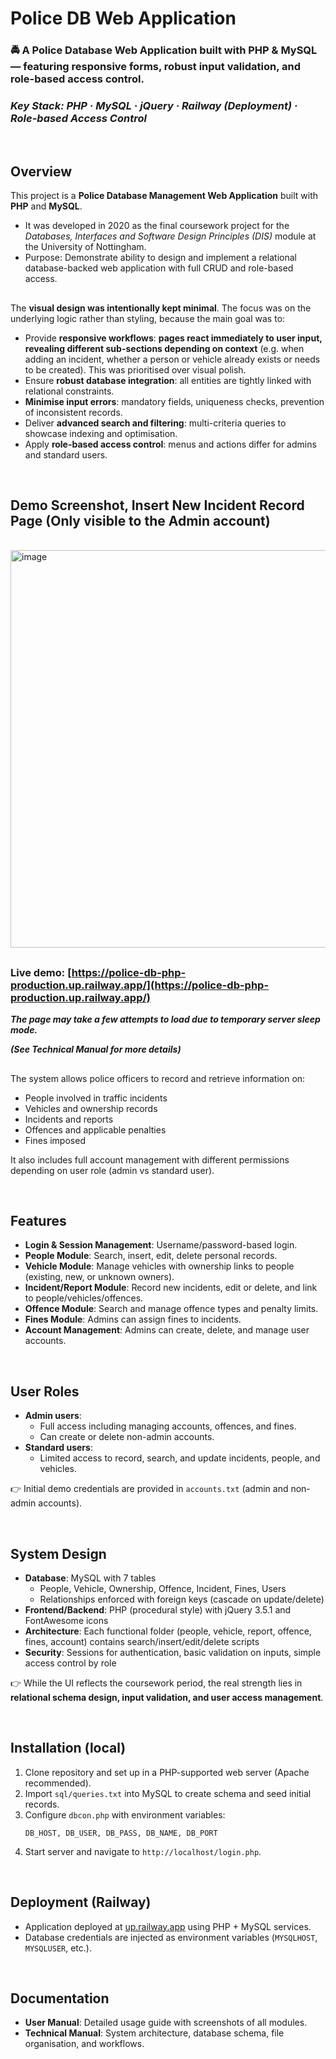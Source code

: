 # Police DB Web Application

### 🚔 A Police Database Web Application built with PHP & MySQL — featuring responsive forms, robust input validation, and role-based access control.
### _Key Stack: PHP · MySQL · jQuery · Railway (Deployment) · Role-based Access Control_
<br>

## Overview
This project is a **Police Database Management Web Application** built with **PHP** and **MySQL**.  
- It was developed in 2020 as the final coursework project for the *Databases, Interfaces and Software Design Principles (DIS)* module at the University of Nottingham.
- Purpose: Demonstrate ability to design and implement a relational database-backed web application with full CRUD and role-based access.  

##
The **visual design was intentionally kept minimal**. The focus was on the underlying logic rather than styling, because the main goal was to:
- Provide **responsive workflows**: **pages react immediately to user input, revealing different sub-sections depending on context** (e.g. when adding an incident, whether a person or vehicle already exists or needs to be created). This was prioritised over visual polish.
- Ensure **robust database integration**: all entities are tightly linked with relational constraints.  
- **Minimise input errors**: mandatory fields, uniqueness checks, prevention of inconsistent records.  
- Deliver **advanced search and filtering**: multi-criteria queries to showcase indexing and optimisation.  
- Apply **role-based access control**: menus and actions differ for admins and standard users.  

<br>

## Demo Screenshot, Insert New Incident Record Page (Only visible to the Admin account)
<br>
<img width="776" height="636" alt="image" src="https://github.com/user-attachments/assets/c2493ad8-c8b1-4d41-8ee7-865432a24ecb" />
<br>


##

### **Live demo:** [https://police-db-php-production.up.railway.app/](https://police-db-php-production.up.railway.app/)

**_The page may take a few attempts to load due to temporary server sleep mode._**

**_(See Technical Manual for more details)_**

##
The system allows police officers to record and retrieve information on:
- People involved in traffic incidents  
- Vehicles and ownership records  
- Incidents and reports  
- Offences and applicable penalties  
- Fines imposed  

It also includes full account management with different permissions depending on user role (admin vs standard user).

<br>

## Features
- **Login & Session Management**: Username/password-based login.  
- **People Module**: Search, insert, edit, delete personal records.  
- **Vehicle Module**: Manage vehicles with ownership links to people (existing, new, or unknown owners).  
- **Incident/Report Module**: Record new incidents, edit or delete, and link to people/vehicles/offences.  
- **Offence Module**: Search and manage offence types and penalty limits.  
- **Fines Module**: Admins can assign fines to incidents.  
- **Account Management**: Admins can create, delete, and manage user accounts.  

<br>


## User Roles
- **Admin users**:  
  - Full access including managing accounts, offences, and fines.  
  - Can create or delete non-admin accounts.  
- **Standard users**:  
  - Limited access to record, search, and update incidents, people, and vehicles.  

👉 Initial demo credentials are provided in `accounts.txt` (admin and non-admin accounts).

<br>


## System Design
- **Database**: MySQL with 7 tables  
  - People, Vehicle, Ownership, Offence, Incident, Fines, Users  
  - Relationships enforced with foreign keys (cascade on update/delete)  
- **Frontend/Backend**: PHP (procedural style) with jQuery 3.5.1 and FontAwesome icons  
- **Architecture**: Each functional folder (people, vehicle, report, offence, fines, account) contains search/insert/edit/delete scripts  
- **Security**: Sessions for authentication, basic validation on inputs, simple access control by role  


👉 While the UI reflects the coursework period, the real strength lies in **relational schema design, input validation, and user access management**.

<br>


## Installation (local)
1. Clone repository and set up in a PHP-supported web server (Apache recommended).  
2. Import `sql/queries.txt` into MySQL to create schema and seed initial records.  
3. Configure `dbcon.php` with environment variables:  
   ```
   DB_HOST, DB_USER, DB_PASS, DB_NAME, DB_PORT
   ```  
4. Start server and navigate to `http://localhost/login.php`.  

<br>


## Deployment (Railway)
- Application deployed at [up.railway.app](https://police-db-php-production.up.railway.app/) using PHP + MySQL services.  
- Database credentials are injected as environment variables (`MYSQLHOST`, `MYSQLUSER`, etc.).  

<br>


## Documentation
- **User Manual**: Detailed usage guide with screenshots of all modules.  
- **Technical Manual**: System architecture, database schema, file organisation, and workflows.  



